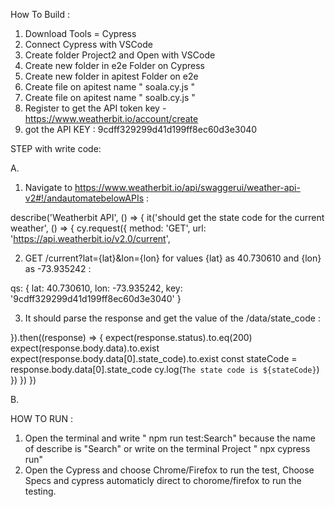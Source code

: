 How To Build :
1. Download Tools = Cypress
2. Connect Cypress with VSCode
3. Create folder Project2 and Open with VSCode
4. Create new folder in e2e Folder on Cypress
5. Create new folder in apitest Folder on e2e
6. Create file on apitest name " soala.cy.js "
7. Create file on apitest name " soalb.cy.js "
8. Register to get the API token key - https://www.weatherbit.io/account/create 
9. got the API KEY : 9cdff329299d41d199ff8ec60d3e3040

STEP with write code:

A. 
1. Navigate to https://www.weatherbit.io/api/swaggerui/weather-api-v2#!/andautomatebelowAPIs :

describe('Weatherbit API', () => {
  it('should get the state code for the current weather', () => {
    cy.request({
      method: 'GET',
      url: 'https://api.weatherbit.io/v2.0/current',

2. GET /current?lat={lat}&lon={lon} for values {lat} as 40.730610 and {lon} as -73.935242 :

qs: {
        lat: 40.730610,
        lon: -73.935242,
        key: '9cdff329299d41d199ff8ec60d3e3040'
      }

3. It should parse the response and get the value of the /data/state_code :

}).then((response) => {
      expect(response.status).to.eq(200)
      expect(response.body.data).to.exist
      expect(response.body.data[0].state_code).to.exist
      const stateCode = response.body.data[0].state_code
      cy.log(`The state code is ${stateCode}`)
    })
  })
})

B.

HOW TO RUN :
1. Open the terminal and write " npm run test:Search" because the name of describe is "Search" or write on the terminal Project " npx cypress run"
2. Open the Cypress and choose Chrome/Firefox to run the test, Choose Specs and cypress automaticly direct to chorome/firefox to run the testing.
